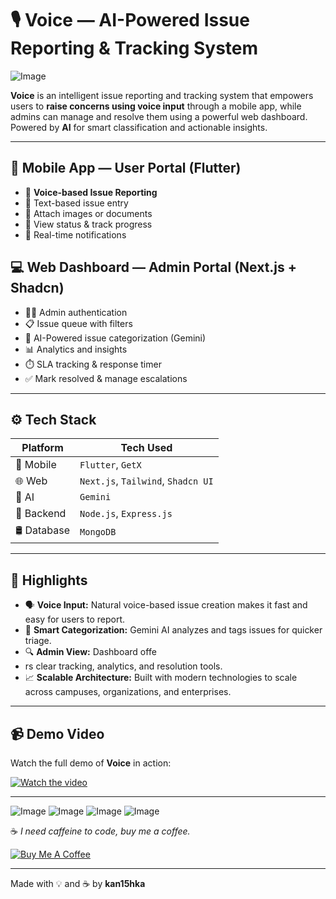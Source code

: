 # 🎙️ Voice — AI-Powered Issue Reporting & Tracking System

![Image](https://github.com/user-attachments/assets/92e9c48f-8bb7-4aa5-a8db-828ce39c73cd)

**Voice** is an intelligent issue reporting and tracking system that empowers users to **raise concerns using voice input** through a mobile app, while admins can manage and resolve them using a powerful web dashboard. Powered by **AI** for smart classification and actionable insights.

---

## 📱 Mobile App — User Portal (Flutter)

- 🎤 **Voice-based Issue Reporting**
- 📝 Text-based issue entry
- 📂 Attach images or documents
- 🔄 View status & track progress
- 🔔 Real-time notifications

## 💻 Web Dashboard — Admin Portal (Next.js + Shadcn)

- 🧑‍💼 Admin authentication
- 📋 Issue queue with filters
- 🧠 AI-Powered issue categorization (Gemini)
- 📊 Analytics and insights
- ⏱️ SLA tracking & response timer
- ✅ Mark resolved & manage escalations

---

## ⚙️ Tech Stack

| Platform      | Tech Used                            |
|--------------|--------------------------------------|
| 📱 Mobile     | `Flutter`, `GetX`                   |
| 🌐 Web        | `Next.js`, `Tailwind`, `Shadcn UI`  |
| 🧠 AI         | `Gemini`                             |
| 🔧 Backend    | `Node.js`, `Express.js`              |
| 🛢️ Database   | `MongoDB`                            |

---

## 🚀 Highlights

- 🗣️ **Voice Input:** Natural voice-based issue creation makes it fast and easy for users to report.
- 🧠 **Smart Categorization:** Gemini AI analyzes and tags issues for quicker triage.
- 🔍 **Admin View:** Dashboard offe
- rs clear tracking, analytics, and resolution tools.
- 📈 **Scalable Architecture:** Built with modern technologies to scale across campuses, organizations, and enterprises.

---

## 📹 Demo Video

Watch the full demo of **Voice** in action:

[![Watch the video](https://i.sstatic.net/Vp2cE.png)](https://github.com/user-attachments/assets/ea11e727-5431-4b2b-8a0e-6c85c2a98ed5)

---

![Image](https://github.com/user-attachments/assets/43ec0567-eb5f-41ca-ad5c-03ef2f4af48f)
![Image](https://github.com/user-attachments/assets/03a16c48-4db5-4d95-b64f-f221675a6dc2)
![Image](https://github.com/user-attachments/assets/c36e16c6-0bef-40c5-92a8-95bba0441377)
![Image](https://github.com/user-attachments/assets/5c4a8c86-8252-454b-aced-ec8e30feefdd)

☕ _I need caffeine to code, buy me a coffee._

[![Buy Me A Coffee](https://img.shields.io/badge/☕-Buy%20me%20a%20coffee-orange?style=for-the-badge&logo=buymeacoffee&logoColor=white)](https://www.buymeacoffee.com/kan15hka)

---

Made with 💡 and ☕ by **kan15hka**
